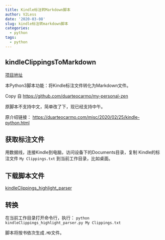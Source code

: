 ```yaml
---
title: Kindle标注转Markdown脚本
author: V2Less
date: '2020-03-08'
slug: kindle标注转markdown脚本
categories:
  - python
tags:
  - python
---
```


## kindleClippingsToMarkdown

[项目地址](https://github.com/sandylaw/kindleClippingsToMarkdown)

本Python3脚本功能：将Kindle标注文件转化为Markdown文件。

Copy 自 https://github.com/duarteocarmo/my-personal-zen

原脚本不支持中文，简单改了下，现已经支持中午。

原介绍链接： https://duarteocarmo.com/misc/2020/02/25/kindle-python.html 

## 获取标注文件
用数据线，连接Kindle到电脑，访问设备下的Documents目录，复制 Kindle的标注文件 `My Clippings.txt` 到当前工作目录，比如桌面。

## 下载脚本文件

[kindleClippings_highlight_parser](https://github.com/sandylaw/kindleClippings_highlight_parser/blob/master/kindleClippings_highlight_parser.py)

## 转换

在当前工作目录打开命令行，执行：
`python kindleClippings_highlight_parser.py My Clippings.txt`

脚本将按书依次生成`.MD`文件。
